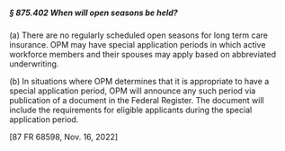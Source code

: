 ##### § 875.402 When will open seasons be held? #####

(a) There are no regularly scheduled open seasons for long term care insurance. OPM may have special application periods in which active workforce members and their spouses may apply based on abbreviated underwriting.

(b) In situations where OPM determines that it is appropriate to have a special application period, OPM will announce any such period via publication of a document in the Federal Register. The document will include the requirements for eligible applicants during the special application period.

[87 FR 68598, Nov. 16, 2022]